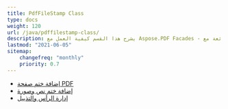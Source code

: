 ```yaml
---
title: PdfFileStamp Class
type: docs
weight: 120
url: /java/pdffilestamp-class/
description: يشرح هذا القسم كيفية العمل مع Aspose.PDF Facades - مجموعة أدوات للعمليات الشائعة مع PDF.
lastmod: "2021-06-05"
sitemap:
    changefreq: "monthly"
    priority: 0.7
---
```


- [إضافة ختم صفحة PDF](/pdf/java/add-pdf-page-stamp/)
- [إضافة ختم نص وصورة](/pdf/java/add-text-and-image-stamp/)
- [إدارة الرأس والتذييل](/pdf/java/manage-header-and-footer/)